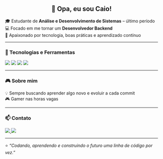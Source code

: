 <h2 align="center">👋 Opa, eu sou Caio!</h2>

🎓 Estudante de **Análise e Desenvolvimento de Sistemas** – último período  
💻 Focado em me tornar um **Desenvolvedor Backend**  
🚀 Apaixonado por tecnologia, boas práticas e aprendizado contínuo  

---

### 🧰 Tecnologias e Ferramentas
<p align="left">
  <img src="https://img.shields.io/badge/C%23-239120?style=for-the-badge&logo=c-sharp&logoColor=white" />
  <img src="https://img.shields.io/badge/Java-ED8B00?style=for-the-badge&logo=java&logoColor=white" />
  <img src="https://img.shields.io/badge/Node.js-43853D?style=for-the-badge&logo=node.js&logoColor=white" />
  <img src="https://img.shields.io/badge/JavaScript-F7DF1E?style=for-the-badge&logo=javascript&logoColor=black" />
</p>

---

### 🎮 Sobre mim
💡 Sempre buscando aprender algo novo e evoluir a cada commit  
🎮 Gamer nas horas vagas  

---

### 📫 Contato
<p align="left">
  <a href="www.linkedin.com/in/caio-ferreira-2a5394327" target="_blank">
    <img src="https://img.shields.io/badge/LinkedIn-0077B5?style=for-the-badge&logo=linkedin&logoColor=white" />
  </a>
  <a href="mailto:CaioJof@gmail.com">
    <img src="https://img.shields.io/badge/Email-D14836?style=for-the-badge&logo=gmail&logoColor=white" />
  </a>
</p>

---

⭐ _“Codando, aprendendo e construindo o futuro uma linha de código por vez.”_
